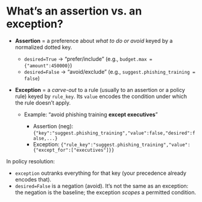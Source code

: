 # What’s an assertion vs. an exception?

* **Assertion** = a preference about *what to do or avoid* keyed by a normalized dotted key.

    * `desired=True` → “prefer/include” (e.g., `budget.max = {"amount":450000}`)
    * `desired=False` → “avoid/exclude” (e.g., `suggest.phishing_training = false`)
* **Exception** = a *carve-out* to a rule (usually to an assertion or a policy rule) keyed by `rule_key`. Its `value` encodes the condition under which the rule doesn’t apply.

    * Example: “avoid phishing training **except executives**”

        * Assertion (neg): `{"key":"suggest.phishing_training","value":false,"desired":false,...}`
        * Exception: `{"rule_key":"suggest.phishing_training","value":{"except_for":["executives"]}}`

In policy resolution:

* `exception` outranks everything for that key (your precedence already encodes that).
* `desired=False` is a negation (avoid). It’s not the same as an exception: the negation is the baseline; the exception *scopes* a permitted condition.